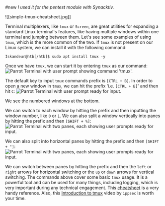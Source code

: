 #new 
*I used it for the pentest module with Synacktiv.*

![[simple-tmux-cheatsheet.jpg]]

Terminal multiplexers, like `tmux` or `Screen`, are great utilities for expanding a standard Linux terminal's features, like having multiple windows within one terminal and jumping between them. Let's see some examples of using `tmux`, which is the more common of the two. If `tmux` is not present on our Linux system, we can install it with the following command:

```shell-session
Iskandeur@htb[/htb]$ sudo apt install tmux -y
```

Once we have `tmux`, we can start it by entering `tmux` as our command: ![Parrot Terminal with user prompt showing command 'tmux'.](https://academy.hackthebox.com/storage/modules/77/getting_started_tmux_1.jpg)

The default key to input `tmux` commands prefix is `[CTRL + B]`. In order to open a new window in `tmux`, we can hit the prefix 'i.e. `[CTRL + B]`' and then hit `C`: ![Parrot Terminal with user prompt ready for input.](https://academy.hackthebox.com/storage/modules/77/getting_started_tmux_2.jpg)

We see the numbered windows at the bottom.

We can switch to each window by hitting the prefix and then inputting the window number, like `0` or `1`. We can also split a window vertically into panes by hitting the prefix and then `[SHIFT + %]`: ![Parrot Terminal with two panes, each showing user prompts ready for input.](https://academy.hackthebox.com/storage/modules/77/getting_started_tmux_3.jpg)

We can also split into horizontal panes by hitting the prefix and then `[SHIFT + "]`: ![Parrot Terminal with two panes, each showing user prompts ready for input.](https://academy.hackthebox.com/storage/modules/77/getting_started_tmux_4.jpg)

We can switch between panes by hitting the prefix and then the `left` or `right` arrows for horizontal switching or the `up` or `down` arrows for vertical switching. The commands above cover some basic `tmux` usage. It is a powerful tool and can be used for many things, including logging, which is very important during any technical engagement. This [cheatsheet](https://tmuxcheatsheet.com) is a very handy reference. Also, this [Introduction to tmux](https://www.youtube.com/watch?v=Lqehvpe_djs) video by `ippsec` is worth your time.

